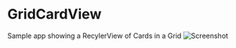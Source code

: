 # GridCardView
Sample app showing a RecylerView of Cards in a Grid
![Screenshot](http://imgur.com/a/XxG1B)
